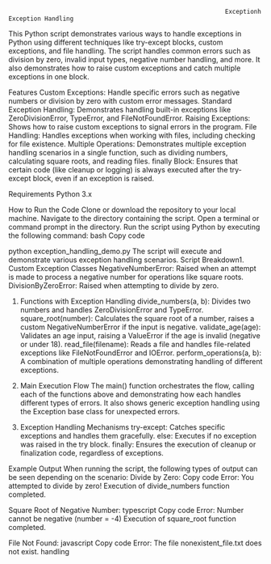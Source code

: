                                                                 Exceptionh                                          Exception Handling

This Python script demonstrates various ways to handle exceptions in Python using different techniques like try-except blocks, custom exceptions, and file handling. The script handles common errors such as division by zero, invalid input types, negative number handling, and more. It also demonstrates how to raise custom exceptions and catch multiple exceptions in one block.

Features
Custom Exceptions: Handle specific errors such as negative numbers or division by zero with custom error messages.
Standard Exception Handling: Demonstrates handling built-in exceptions like ZeroDivisionError, TypeError, and FileNotFoundError.
Raising Exceptions: Shows how to raise custom exceptions to signal errors in the program.
File Handling: Handles exceptions when working with files, including checking for file existence.
Multiple Operations: Demonstrates multiple exception handling scenarios in a single function, such as dividing numbers, calculating square roots, and reading files.
finally Block: Ensures that certain code (like cleanup or logging) is always executed after the try-except block, even if an exception is raised.

Requirements
Python 3.x

How to Run the Code
Clone or download the repository to your local machine.
Navigate to the directory containing the script.
Open a terminal or command prompt in the directory.
Run the script using Python by executing the following command:
bash
Copy code

python exception_handling_demo.py
The script will execute and demonstrate various exception handling scenarios.
Script Breakdown1. Custom Exception Classes
NegativeNumberError: Raised when an attempt is made to process a negative number for operations like square roots.
DivisionByZeroError: Raised when attempting to divide by zero.

1. Functions with Exception Handling
divide_numbers(a, b): Divides two numbers and handles ZeroDivisionError and TypeError.
square_root(number): Calculates the square root of a number, raises a custom NegativeNumberError if the input is negative.
validate_age(age): Validates an age input, raising a ValueError if the age is invalid (negative or under 18).
read_file(filename): Reads a file and handles file-related exceptions like FileNotFoundError and IOError.
perform_operations(a, b): A combination of multiple operations demonstrating handling of different exceptions.

2. Main Execution Flow
The main() function orchestrates the flow, calling each of the functions above and demonstrating how each handles different types of errors.
It also shows generic exception handling using the Exception base class for unexpected errors.

3. Exception Handling Mechanisms
try-except: Catches specific exceptions and handles them gracefully.
else: Executes if no exception was raised in the try block.
finally: Ensures the execution of cleanup or finalization code, regardless of exceptions.

Example Output
When running the script, the following types of output can be seen depending on the scenario:
Divide by Zero:
Copy code
Error: You attempted to divide by zero!
Execution of divide_numbers function completed.

Square Root of Negative Number:
typescript
Copy code
Error: Number cannot be negative (number = -4)
Execution of square_root function completed.

File Not Found:
javascript
Copy code
Error: The file nonexistent_file.txt does not exist.
handling
